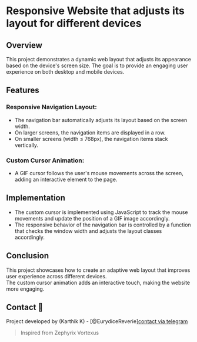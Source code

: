 # Responsive Website that adjusts its layout for different devices                           

## Overview                        

This project demonstrates a dynamic web layout that adjusts its appearance based on the device's screen size.
The goal is to provide an engaging user experience on both desktop and mobile devices.              

## Features         

### Responsive Navigation Layout:

* The navigation bar automatically adjusts its layout based on the screen width.
* On larger screens, the navigation items are displayed in a row.
* On smaller screens (width ≤ 768px), the navigation items stack vertically.

### Custom Cursor Animation:

* A GIF cursor follows the user's mouse movements across the screen, adding an interactive element to the page.

## Implementation

* The custom cursor is implemented using JavaScript to track the mouse movements and update the position of a GIF image accordingly.
* The responsive behavior of the navigation bar is controlled by a function that checks the window width and adjusts the layout classes accordingly.

## Conclusion

This project showcases how to create an adaptive web layout that improves user experience across different devices.               
The custom cursor animation adds an interactive touch, making the website more engaging.

## Contact 💬
Project developed by (Karthik K) - [@EurydiceReverie][contact via telegram](https://t.me/SchadenfreudeKK)

>Inspired from Zephyrix Vortexus
